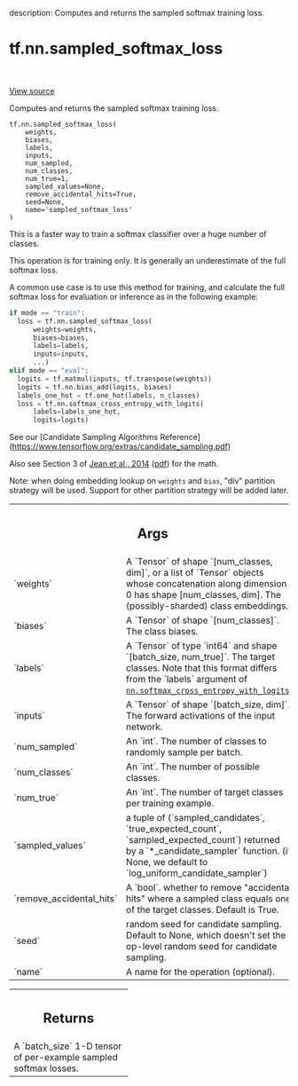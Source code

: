 description: Computes and returns the sampled softmax training loss.

<div itemscope itemtype="http://developers.google.com/ReferenceObject">
<meta itemprop="name" content="tf.nn.sampled_softmax_loss" />
<meta itemprop="path" content="Stable" />
</div>

# tf.nn.sampled_softmax_loss

<!-- Insert buttons and diff -->

<table class="tfo-notebook-buttons tfo-api nocontent" align="left">

</table>

<a target="_blank" class="external" href="/code/stable/tensorflow/python/ops/nn_impl.py">View source</a>



Computes and returns the sampled softmax training loss.


<pre class="devsite-click-to-copy prettyprint lang-py tfo-signature-link">
<code>tf.nn.sampled_softmax_loss(
    weights,
    biases,
    labels,
    inputs,
    num_sampled,
    num_classes,
    num_true=1,
    sampled_values=None,
    remove_accidental_hits=True,
    seed=None,
    name=&#x27;sampled_softmax_loss&#x27;
)
</code></pre>



<!-- Placeholder for "Used in" -->

This is a faster way to train a softmax classifier over a huge number of
classes.

This operation is for training only.  It is generally an underestimate of
the full softmax loss.

A common use case is to use this method for training, and calculate the full
softmax loss for evaluation or inference as in the following example:

```python
if mode == "train":
  loss = tf.nn.sampled_softmax_loss(
      weights=weights,
      biases=biases,
      labels=labels,
      inputs=inputs,
      ...)
elif mode == "eval":
  logits = tf.matmul(inputs, tf.transpose(weights))
  logits = tf.nn.bias_add(logits, biases)
  labels_one_hot = tf.one_hot(labels, n_classes)
  loss = tf.nn.softmax_cross_entropy_with_logits(
      labels=labels_one_hot,
      logits=logits)
```

See our [Candidate Sampling Algorithms Reference]
(https://www.tensorflow.org/extras/candidate_sampling.pdf)

Also see Section 3 of [Jean et al., 2014](http://arxiv.org/abs/1412.2007)
([pdf](http://arxiv.org/pdf/1412.2007.pdf)) for the math.

Note: when doing embedding lookup on `weights` and `bias`, "div" partition
strategy will be used. Support for other partition strategy will be added
later.

<!-- Tabular view -->
 <table class="responsive fixed orange">
<colgroup><col width="214px"><col></colgroup>
<tr><th colspan="2"><h2 class="add-link">Args</h2></th></tr>

<tr>
<td>
`weights`<a id="weights"></a>
</td>
<td>
A `Tensor` of shape `[num_classes, dim]`, or a list of `Tensor`
objects whose concatenation along dimension 0 has shape [num_classes,
dim].  The (possibly-sharded) class embeddings.
</td>
</tr><tr>
<td>
`biases`<a id="biases"></a>
</td>
<td>
A `Tensor` of shape `[num_classes]`.  The class biases.
</td>
</tr><tr>
<td>
`labels`<a id="labels"></a>
</td>
<td>
A `Tensor` of type `int64` and shape `[batch_size, num_true]`. The
target classes.  Note that this format differs from the `labels` argument
of <a href="../../tf/nn/softmax_cross_entropy_with_logits.md"><code>nn.softmax_cross_entropy_with_logits</code></a>.
</td>
</tr><tr>
<td>
`inputs`<a id="inputs"></a>
</td>
<td>
A `Tensor` of shape `[batch_size, dim]`.  The forward activations of
the input network.
</td>
</tr><tr>
<td>
`num_sampled`<a id="num_sampled"></a>
</td>
<td>
An `int`.  The number of classes to randomly sample per batch.
</td>
</tr><tr>
<td>
`num_classes`<a id="num_classes"></a>
</td>
<td>
An `int`. The number of possible classes.
</td>
</tr><tr>
<td>
`num_true`<a id="num_true"></a>
</td>
<td>
An `int`.  The number of target classes per training example.
</td>
</tr><tr>
<td>
`sampled_values`<a id="sampled_values"></a>
</td>
<td>
a tuple of (`sampled_candidates`, `true_expected_count`,
`sampled_expected_count`) returned by a `*_candidate_sampler` function.
(if None, we default to `log_uniform_candidate_sampler`)
</td>
</tr><tr>
<td>
`remove_accidental_hits`<a id="remove_accidental_hits"></a>
</td>
<td>
 A `bool`.  whether to remove "accidental hits"
where a sampled class equals one of the target classes.  Default is True.
</td>
</tr><tr>
<td>
`seed`<a id="seed"></a>
</td>
<td>
random seed for candidate sampling. Default to None, which doesn't set
the op-level random seed for candidate sampling.
</td>
</tr><tr>
<td>
`name`<a id="name"></a>
</td>
<td>
A name for the operation (optional).
</td>
</tr>
</table>



<!-- Tabular view -->
 <table class="responsive fixed orange">
<colgroup><col width="214px"><col></colgroup>
<tr><th colspan="2"><h2 class="add-link">Returns</h2></th></tr>
<tr class="alt">
<td colspan="2">
A `batch_size` 1-D tensor of per-example sampled softmax losses.
</td>
</tr>

</table>

